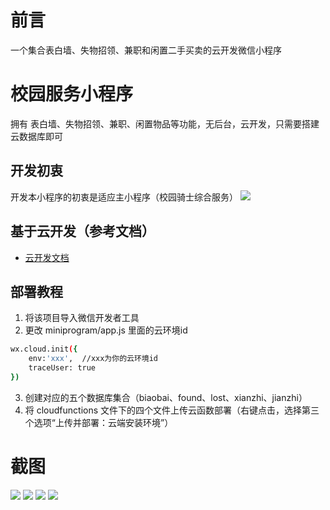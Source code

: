 # 前言
一个集合表白墙、失物招领、兼职和闲置二手买卖的云开发微信小程序
# 校园服务小程序
拥有 表白墙、失物招领、兼职、闲置物品等功能，无后台，云开发，只需要搭建云数据库即可

## 开发初衷
开发本小程序的初衷是适应主小程序（校园骑士综合服务）
<img src="https://z3.ax1x.com/2021/03/29/cPtiLT.png"><br>

## 基于云开发（参考文档）
- [云开发文档](https://developers.weixin.qq.com/miniprogram/dev/wxcloud/basis/getting-started.html)

## 部署教程
1. 将该项目导入微信开发者工具
2. 更改 miniprogram/app.js 里面的云环境id
``` bash
wx.cloud.init({
	env:'xxx',  //xxx为你的云环境id
    traceUser: true
})
```
3. 创建对应的五个数据库集合（biaobai、found、lost、xianzhi、jianzhi）
4. 将 cloudfunctions 文件下的四个文件上传云函数部署（右键点击，选择第三个选项“上传并部署：云端安装环境”）
# 截图
<img src="https://z3.ax1x.com/2021/03/29/cPYTzt.png">
<img src="https://z3.ax1x.com/2021/03/29/cPYXdg.png">
<img src="https://z3.ax1x.com/2021/03/29/cPYxij.png">
<img src="https://z3.ax1x.com/2021/03/29/cPtSWn.png">


